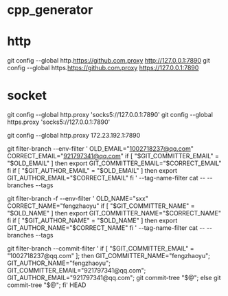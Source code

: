 # cpp_generator
# http
git config --global http.https://github.com.proxy http://127.0.0.1:7890
git config --global https.https://github.com.proxy https://127.0.0.1:7890

# socket
git config --global http.proxy 'socks5://127.0.0.1:7890'
git config --global https.proxy 'socks5://127.0.0.1:7890'



git config --global http.proxy 172.23.192.1:7890

git filter-branch --env-filter '
OLD_EMAIL="1002718237@qq.com"
CORRECT_EMAIL="921797341@qq.com"
if [ "$GIT_COMMITTER_EMAIL" = "$OLD_EMAIL" ]
then
    export GIT_COMMITTER_EMAIL="$CORRECT_EMAIL"
fi
if [ "$GIT_AUTHOR_EMAIL" = "$OLD_EMAIL" ]
then
    export GIT_AUTHOR_EMAIL="$CORRECT_EMAIL"
fi
' --tag-name-filter cat -- --branches --tags

git filter-branch -f --env-filter '
OLD_NAME="sxx"
CORRECT_NAME="fengzhaoyu"
if [ "$GIT_COMMITTER_NAME" = "$OLD_NAME" ]
then
    export GIT_COMMITTER_NAME="$CORRECT_NAME"
fi
if [ "$GIT_AUTHOR_NAME" = "$OLD_NAME" ]
then
    export GIT_AUTHOR_NAME="$CORRECT_NAME"
fi
' --tag-name-filter cat -- --branches --tags

git filter-branch --commit-filter '
    if [ "$GIT_COMMITTER_EMAIL" = "1002718237@qq.com" ];
    then
        GIT_COMMITTER_NAME="fengzhaoyu";
        GIT_AUTHOR_NAME="fengzhaoyu";
        GIT_COMMITTER_EMAIL="921797341@qq.com";
        GIT_AUTHOR_EMAIL="921797341@qq.com";
        git commit-tree "$@";
    else
        git commit-tree "$@";
    fi' HEAD